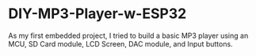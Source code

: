 # DIY-MP3-Player-w-ESP32
As my first embedded project, I tried to build a basic MP3 player using an MCU, SD Card module, LCD Screen, DAC module, and Input buttons.
